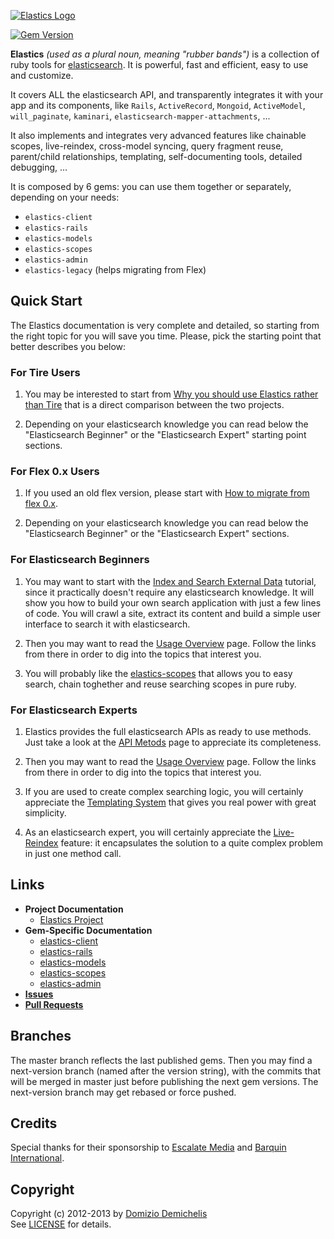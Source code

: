 [![Elastics Logo](https://raw.github.com/elastics/elastics/master/elastics-logo-200.png)](http://elastics.github.io/elastics)

[![Gem Version](https://badge.fury.io/rb/elastics-client.png)](http://badge.fury.io/rb/elastics-client)

__Elastics__ _(used as a plural noun, meaning "rubber bands")_ is a collection of ruby tools for [elasticsearch](http://elasticsearch.org). It is powerful, fast and efficient, easy to use and customize.

It covers ALL the elasticsearch API, and transparently integrates it with your app and its components, like `Rails`, `ActiveRecord`, `Mongoid`, `ActiveModel`, `will_paginate`, `kaminari`, `elasticsearch-mapper-attachments`, ...

It also implements and integrates very advanced features like chainable scopes, live-reindex, cross-model syncing, query fragment reuse, parent/child relationships, templating, self-documenting tools, detailed debugging, ...

It is composed by 6 gems: you can use them together or separately, depending on your needs:

- `elastics-client`
- `elastics-rails`
- `elastics-models`
- `elastics-scopes`
- `elastics-admin`
- `elastics-legacy` (helps migrating from Flex)


## Quick Start

The Elastics documentation is very complete and detailed, so starting from the right topic for you will save you time. Please, pick the starting point that better describes you below:

### For Tire Users

1. You may be interested to start from [Why you should use Elastics rather than Tire](http://elastics.github.io/elastics/doc/7-Tutorials/1-Elastics-vs-Tire.html) that is a direct comparison between the two projects.

2. Depending on your elasticsearch knowledge you can read below the "Elasticsearch Beginner" or the "Elasticsearch Expert" starting point sections.

### For Flex 0.x Users

1. If you used an old flex version, please start with [How to migrate from flex 0.x](http://elastics.github.io/elastics/doc/7-Tutorials/2-Migrate-from-0.x.html).

2. Depending on your elasticsearch knowledge you can read below the "Elasticsearch Beginner" or the "Elasticsearch Expert" sections.

### For Elasticsearch Beginners

1. You may want to start with the [Index and Search External Data](http://elastics.github.io/elastics/doc/7-Tutorials/4-Index-and-Search-External-Data.md) tutorial, since it practically doesn't require any elasticsearch knowledge. It will show you how to build your own search application with just a few lines of code. You will crawl a site, extract its content and build a simple user interface to search it with elasticsearch.

2. Then you may want to read the [Usage Overview](http://elastics.github.io/elastics/doc/1-Elastics-Project/2-Usage-Overview.html) page. Follow the links from there in order to dig into the topics that interest you.

3. You will probably like the [elastics-scopes](http://elastics.github.io/elastics/doc/3-elastics-scopes) that allows you to easy search, chain toghether and reuse searching scopes in pure ruby.

### For Elasticsearch Experts

1. Elastics provides the full elasticsearch APIs as ready to use methods. Just take a look at the [API Metods](http://elastics.github.io/elastics/doc/2-elastics/2-API-Methods.html) page to appreciate its completeness.

2. Then you may want to read the [Usage Overview](http://elastics.github.io/elastics/doc/1-Elastics-Project/2-Usage-Overview.html) page. Follow the links from there in order to dig into the topics that interest you.

3. If you are used to create complex searching logic, you will certainly appreciate the [Templating System](http://elastics.github.io/elastics/doc/2-elastics/3-Templating) that gives you real power with great simplicity.

4. As an elasticsearch expert, you will certainly appreciate the [Live-Reindex](http://elastics.github.io/elastics/doc/6-elastics-admin/2-Live-Reindex.html) feature: it encapsulates the solution to a quite complex problem in just one method call.

## Links

- __Project Documentation__
  - [Elastics Project](http://elastics.github.io/elastics)
- __Gem-Specific Documentation__
  - [elastics-client](http://elastics.github.io/elastics/doc/2-elastics-client)
  - [elastics-rails](http://elastics.github.io/elastics/doc/5-elastics-rails)
  - [elastics-models](http://elastics.github.io/elastics/doc/4-elastics-models)
  - [elastics-scopes](http://elastics.github.io/elastics/doc/3-elastics-scopes)
  - [elastics-admin](http://elastics.github.io/elastics/doc/6-elastics-admin)
- __[Issues](https://github.com/elastics/elastics/issues)__
- __[Pull Requests](https://github.com/elastics/elastics/pulls)__

## Branches

The master branch reflects the last published gems. Then you may find a next-version branch (named after the version string), with the commits that will be merged in master just before publishing the next gem versions. The next-version branch may get rebased or force pushed.

## Credits

Special thanks for their sponsorship to [Escalate Media](http://www.escalatemedia.com) and [Barquin International](http://www.barquin.com).

## Copyright

Copyright (c) 2012-2013 by [Domizio Demichelis](mailto://dd.nexus@gmail.com)<br>
See [LICENSE](https://github.com/elastics/elastics/blob/master/elastics-client/LICENSE) for details.
